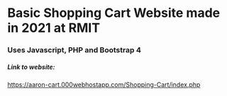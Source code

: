 # Basic Shopping Cart Website made in 2021 at RMIT
### Uses Javascript, PHP and Bootstrap 4

##### Link to website:
https://aaron-cart.000webhostapp.com/Shopping-Cart/index.php
